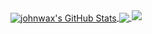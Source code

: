 <a href="">
  <img align="center" src="https://github-readme-stats.vercel.app/api?username=johnwax&show_icons=true&line_height=33&count_private=true&theme=dark" alt="johnwax's GitHub Stats" />
</a>

<a href="">
  <img align="center" src="https://github-readme-stats.vercel.app/api/top-langs/?username=johnwax&&hide=cmake&langs_count=4&line_height=35&theme=dark" />
</a>

<a href="">
  <img src="https://github-readme-streak-stats.herokuapp.com/?user=johnwax&theme=dark" />
</a>
<br/>
